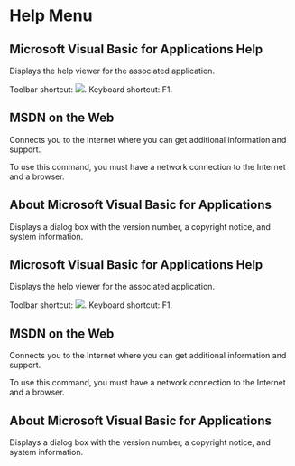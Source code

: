 
# Help Menu

## Microsoft Visual Basic for Applications Help

Displays the help viewer for the associated application.

Toolbar shortcut: 
![](../images/tbr_ahlp_ZA01201669.gif). Keyboard shortcut: F1.


## MSDN on the Web

Connects you to the Internet where you can get additional information and support.

To use this command, you must have a network connection to the Internet and a browser.


## About Microsoft Visual Basic for Applications

Displays a dialog box with the version number, a copyright notice, and system information.


## Microsoft Visual Basic for Applications Help

Displays the help viewer for the associated application.

Toolbar shortcut: 
![](../images/tbr_ahlp_ZA01201669.gif). Keyboard shortcut: F1.


## MSDN on the Web

Connects you to the Internet where you can get additional information and support.

To use this command, you must have a network connection to the Internet and a browser.


## About Microsoft Visual Basic for Applications

Displays a dialog box with the version number, a copyright notice, and system information.


